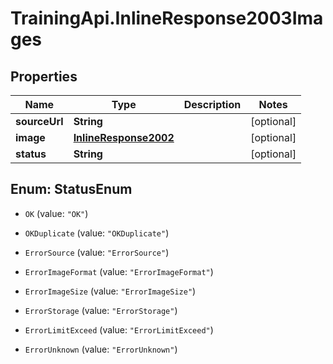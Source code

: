 # TrainingApi.InlineResponse2003Images

## Properties
Name | Type | Description | Notes
------------ | ------------- | ------------- | -------------
**sourceUrl** | **String** |  | [optional] 
**image** | [**InlineResponse2002**](InlineResponse2002.md) |  | [optional] 
**status** | **String** |  | [optional] 


<a name="StatusEnum"></a>
## Enum: StatusEnum


* `OK` (value: `"OK"`)

* `OKDuplicate` (value: `"OKDuplicate"`)

* `ErrorSource` (value: `"ErrorSource"`)

* `ErrorImageFormat` (value: `"ErrorImageFormat"`)

* `ErrorImageSize` (value: `"ErrorImageSize"`)

* `ErrorStorage` (value: `"ErrorStorage"`)

* `ErrorLimitExceed` (value: `"ErrorLimitExceed"`)

* `ErrorUnknown` (value: `"ErrorUnknown"`)




